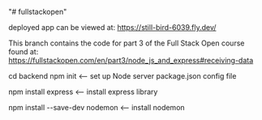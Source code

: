 "# fullstackopen" 

deployed app can be viewed at:
https://still-bird-6039.fly.dev/

This branch contains the code for part 3 of the Full Stack Open course found at:
https://fullstackopen.com/en/part3/node_js_and_express#receiving-data

cd backend
npm init                        <-- set up Node server package.json config file

npm install express             <-- install express library

npm install --save-dev nodemon  <-- install nodemon